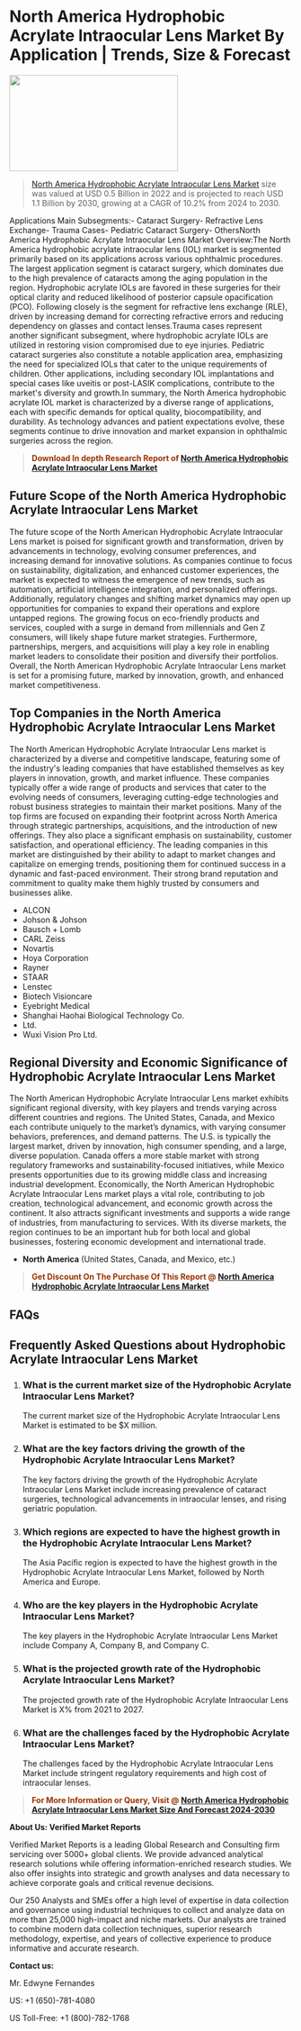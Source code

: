<p><h1>North America Hydrophobic Acrylate Intraocular Lens Market By Application | Trends, Size & Forecast</h1><p><img class="aligncenter size-medium wp-image-105565" src="https://ffe5etoiles.com/wp-content/uploads/2025/01/MST7-300x171.png" alt="" width="300" height="171" /></p><blockquote><p><a href="https://www.verifiedmarketreports.com/download-sample/?rid=493946&utm_source=Github-NA&utm_medium=377" target="_blank">North America Hydrophobic Acrylate Intraocular Lens Market</a> size was valued at USD 0.5 Billion in 2022 and is projected to reach USD 1.1 Billion by 2030, growing at a CAGR of 10.2% from 2024 to 2030.</p></blockquote>Applications Main Subsegments:- Cataract Surgery- Refractive Lens Exchange- Trauma Cases- Pediatric Cataract Surgery- OthersNorth America Hydrophobic Acrylate Intraocular Lens Market Overview:The North America hydrophobic acrylate intraocular lens (IOL) market is segmented primarily based on its applications across various ophthalmic procedures. The largest application segment is cataract surgery, which dominates due to the high prevalence of cataracts among the aging population in the region. Hydrophobic acrylate IOLs are favored in these surgeries for their optical clarity and reduced likelihood of posterior capsule opacification (PCO). Following closely is the segment for refractive lens exchange (RLE), driven by increasing demand for correcting refractive errors and reducing dependency on glasses and contact lenses.Trauma cases represent another significant subsegment, where hydrophobic acrylate IOLs are utilized in restoring vision compromised due to eye injuries. Pediatric cataract surgeries also constitute a notable application area, emphasizing the need for specialized IOLs that cater to the unique requirements of children. Other applications, including secondary IOL implantations and special cases like uveitis or post-LASIK complications, contribute to the market's diversity and growth.In summary, the North America hydrophobic acrylate IOL market is characterized by a diverse range of applications, each with specific demands for optical quality, biocompatibility, and durability. As technology advances and patient expectations evolve, these segments continue to drive innovation and market expansion in ophthalmic surgeries across the region.</p><blockquote><p><span style="color: #993300;"><strong>Download In depth Research Report of <a href="https://www.verifiedmarketreports.com/download-sample/?rid=493946&utm_source=Github-NA&utm_medium=377">North America Hydrophobic Acrylate Intraocular Lens Market</a></strong></span></p></blockquote><h2>Future Scope of the North America Hydrophobic Acrylate Intraocular Lens Market</h2><p>The future scope of the North American Hydrophobic Acrylate Intraocular Lens market is poised for significant growth and transformation, driven by advancements in technology, evolving consumer preferences, and increasing demand for innovative solutions. As companies continue to focus on sustainability, digitalization, and enhanced customer experiences, the market is expected to witness the emergence of new trends, such as automation, artificial intelligence integration, and personalized offerings. Additionally, regulatory changes and shifting market dynamics may open up opportunities for companies to expand their operations and explore untapped regions. The growing focus on eco-friendly products and services, coupled with a surge in demand from millennials and Gen Z consumers, will likely shape future market strategies. Furthermore, partnerships, mergers, and acquisitions will play a key role in enabling market leaders to consolidate their position and diversify their portfolios. Overall, the North American Hydrophobic Acrylate Intraocular Lens market is set for a promising future, marked by innovation, growth, and enhanced market competitiveness.</p><h2>Top Companies in the North America Hydrophobic Acrylate Intraocular Lens Market</h2><p>The North American Hydrophobic Acrylate Intraocular Lens market is characterized by a diverse and competitive landscape, featuring some of the industry's leading companies that have established themselves as key players in innovation, growth, and market influence. These companies typically offer a wide range of products and services that cater to the evolving needs of consumers, leveraging cutting-edge technologies and robust business strategies to maintain their market positions. Many of the top firms are focused on expanding their footprint across North America through strategic partnerships, acquisitions, and the introduction of new offerings. They also place a significant emphasis on sustainability, customer satisfaction, and operational efficiency. The leading companies in this market are distinguished by their ability to adapt to market changes and capitalize on emerging trends, positioning them for continued success in a dynamic and fast-paced environment. Their strong brand reputation and commitment to quality make them highly trusted by consumers and businesses alike.</p><p><ul><li>ALCON </li><li> Johson & Johson </li><li> Bausch + Lomb </li><li> CARL Zeiss </li><li> Novartis </li><li> Hoya Corporation </li><li> Rayner </li><li> STAAR </li><li> Lenstec </li><li> Biotech Visioncare </li><li> Eyebright Medical </li><li> Shanghai Haohai Biological Technology Co. </li><li> Ltd. </li><li> Wuxi Vision Pro Ltd.</li></ul></p><h2>Regional Diversity and Economic Significance of Hydrophobic Acrylate Intraocular Lens Market</h2><p>The North American Hydrophobic Acrylate Intraocular Lens market exhibits significant regional diversity, with key players and trends varying across different countries and regions. The United States, Canada, and Mexico each contribute uniquely to the market’s dynamics, with varying consumer behaviors, preferences, and demand patterns. The U.S. is typically the largest market, driven by innovation, high consumer spending, and a large, diverse population. Canada offers a more stable market with strong regulatory frameworks and sustainability-focused initiatives, while Mexico presents opportunities due to its growing middle class and increasing industrial development. Economically, the North American Hydrophobic Acrylate Intraocular Lens market plays a vital role, contributing to job creation, technological advancement, and economic growth across the continent. It also attracts significant investments and supports a wide range of industries, from manufacturing to services. With its diverse markets, the region continues to be an important hub for both local and global businesses, fostering economic development and international trade.</p><ul> <li><strong>North America</strong> (United States, Canada, and Mexico, etc.)</li></ul><blockquote><p><span style="color: #993300;"><strong>Get Discount On The Purchase Of This Report @ <a href="https://www.verifiedmarketreports.com/ask-for-discount/?rid=493946&utm_source=Github-NA&utm_medium=377">North America Hydrophobic Acrylate Intraocular Lens Market</a></strong></span></p></blockquote><h2>FAQs</h2><p> <h2>Frequently Asked Questions about Hydrophobic Acrylate Intraocular Lens Market</h1> <ol> <li> <h3>What is the current market size of the Hydrophobic Acrylate Intraocular Lens Market?</div><div></h3> <p>The current market size of the Hydrophobic Acrylate Intraocular Lens Market is estimated to be $X million.</p> </li> <li> <h3>What are the key factors driving the growth of the Hydrophobic Acrylate Intraocular Lens Market?</div><div></h3> <p>The key factors driving the growth of the Hydrophobic Acrylate Intraocular Lens Market include increasing prevalence of cataract surgeries, technological advancements in intraocular lenses, and rising geriatric population.</p> </li> <li> <h3>Which regions are expected to have the highest growth in the Hydrophobic Acrylate Intraocular Lens Market?</div><div></h3> <p>The Asia Pacific region is expected to have the highest growth in the Hydrophobic Acrylate Intraocular Lens Market, followed by North America and Europe.</p> </li> <li> <h3>Who are the key players in the Hydrophobic Acrylate Intraocular Lens Market?</div><div></h3> <p>The key players in the Hydrophobic Acrylate Intraocular Lens Market include Company A, Company B, and Company C.</p> </li> <li> <h3>What is the projected growth rate of the Hydrophobic Acrylate Intraocular Lens Market?</div><div></h3> <p>The projected growth rate of the Hydrophobic Acrylate Intraocular Lens Market is X% from 2021 to 2027.</p> </li> <li> <h3>What are the challenges faced by the Hydrophobic Acrylate Intraocular Lens Market?</div><div></h3> <p>The challenges faced by the Hydrophobic Acrylate Intraocular Lens Market include stringent regulatory requirements and high cost of intraocular lenses.</p> </li> <!-- add more FAQs and answers here --> </ol> </body></html></p><blockquote><p><span style="color: #993300;"><strong>For More Information or Query, Visit @ <a href="https://www.verifiedmarketreports.com/product/hydrophobic-acrylate-intraocular-lens-market/">North America Hydrophobic Acrylate Intraocular Lens Market Size And Forecast 2024-2030</a></strong></span></p></blockquote><p><strong>About Us: Verified Market Reports</strong></p><p>Verified Market Reports is a leading Global Research and Consulting firm servicing over 5000+ global clients. We provide advanced analytical research solutions while offering information-enriched research studies. We also offer insights into strategic and growth analyses and data necessary to achieve corporate goals and critical revenue decisions.</p><p>Our 250 Analysts and SMEs offer a high level of expertise in data collection and governance using industrial techniques to collect and analyze data on more than 25,000 high-impact and niche markets. Our analysts are trained to combine modern data collection techniques, superior research methodology, expertise, and years of collective experience to produce informative and accurate research.</p><p><strong>Contact us:</strong></p><p>Mr. Edwyne Fernandes</p><p>US: +1 (650)-781-4080</p><p>US Toll-Free: +1 (800)-782-1768</p>
